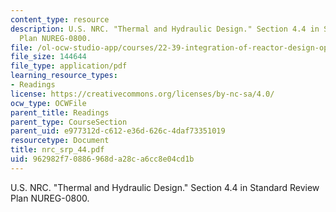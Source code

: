 ```yaml
---
content_type: resource
description: U.S. NRC. "Thermal and Hydraulic Design." Section 4.4 in Standard Review
  Plan NUREG-0800.
file: /ol-ocw-studio-app/courses/22-39-integration-of-reactor-design-operations-and-safety-fall-2006/962982f70886968da28ca6cc8e04cd1b_nrc_srp_44.pdf
file_size: 144644
file_type: application/pdf
learning_resource_types:
- Readings
license: https://creativecommons.org/licenses/by-nc-sa/4.0/
ocw_type: OCWFile
parent_title: Readings
parent_type: CourseSection
parent_uid: e977312d-c612-e36d-626c-4daf73351019
resourcetype: Document
title: nrc_srp_44.pdf
uid: 962982f7-0886-968d-a28c-a6cc8e04cd1b
---
```

U.S. NRC. "Thermal and Hydraulic Design." Section 4.4 in Standard Review Plan NUREG-0800.